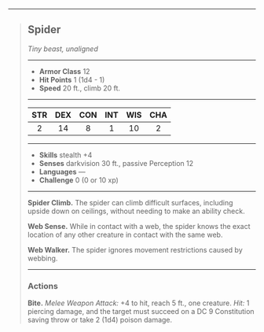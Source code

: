***
> ## Spider
> *Tiny beast, unaligned*
> 
> ***
> 
> - **Armor Class** 12
> - **Hit Points** 1 (1d4 - 1)
> - **Speed** 20 ft., climb 20 ft.
> 
> ***
> 
> |STR|DEX|CON|INT|WIS|CHA|
> |:---:|:---:|:---:|:---:|:---:|:---:|
> |2|14|8|1|10|2|
> 
> ***
> 
> - **Skills** stealth +4
> - **Senses** darkvision 30 ft., passive Perception 12
> - **Languages** —
> - **Challenge** 0 (0 or 10 xp)
> 
> ***
> 
> **Spider Climb.** The spider can climb difficult surfaces, including upside down on ceilings, without needing to make an ability check.
> 
> **Web Sense.** While in contact with a web, the spider knows the exact location of any other creature in contact with the same web.
> 
> **Web Walker.** The spider ignores movement restrictions caused by webbing.
> 
> ***
> 
> ### Actions
> **Bite.** *Melee Weapon Attack:* +4 to hit, reach 5 ft., one creature. *Hit:* 1 piercing damage, and the target must succeed on a DC 9 Constitution saving throw or take 2 (1d4) poison damage.